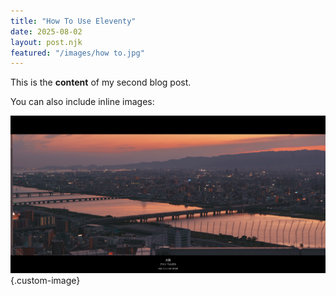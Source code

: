 ```yaml
---
title: "How To Use Eleventy"
date: 2025-08-02
layout: post.njk
featured: "/images/how to.jpg"
---
```


This is the **content** of my second blog post. 




You can also include inline images:

![Example](./images/something.jpg){.custom-image}
